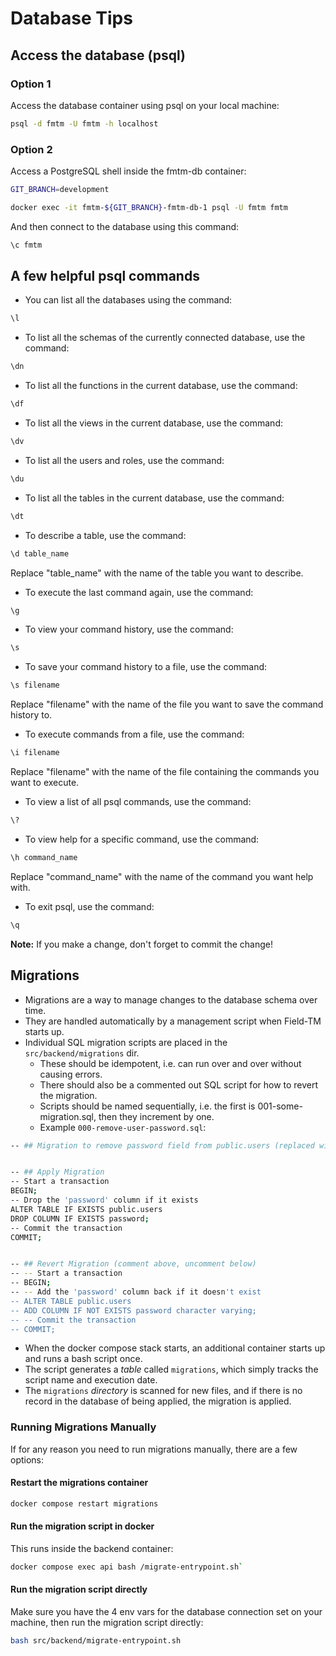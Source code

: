 # Database Tips

## Access the database (psql)

### Option 1

Access the database container using psql on your local machine:

```bash
psql -d fmtm -U fmtm -h localhost
```

### Option 2

Access a PostgreSQL shell inside the fmtm-db container:

```bash
GIT_BRANCH=development

docker exec -it fmtm-${GIT_BRANCH}-fmtm-db-1 psql -U fmtm fmtm
```

And then connect to the database using this command:

```bash
\c fmtm
```

## A few helpful psql commands

- You can list all the databases using the command:

```bash
\l
```

- To list all the schemas of the currently connected database, use the command:

```bash
\dn
```

- To list all the functions in the current database, use the command:

```bash
\df
```

- To list all the views in the current database, use the command:

```bash
\dv
```

- To list all the users and roles, use the command:

```bash
\du
```

- To list all the tables in the current database, use the command:

```bash
\dt
```

- To describe a table, use the command:

```bash
\d table_name
```

Replace "table_name" with the name of the table you want to describe.

- To execute the last command again, use the command:

```bash
\g
```

- To view your command history, use the command:

```bash
\s
```

- To save your command history to a file, use the command:

```bash
\s filename
```

Replace "filename" with the name of the file you
want to save the command history to.

- To execute commands from a file, use the command:

```bash
\i filename
```

Replace "filename" with the name of the file
containing the commands you want to execute.

- To view a list of all psql commands, use the command:

```bash
\?
```

- To view help for a specific command, use the command:

```bash
\h command_name
```

Replace "command_name" with the name of the command you want help with.

- To exit psql, use the command:

```bash
\q
```

**Note:** If you make a change, don't forget to commit the change!

## Migrations

- Migrations are a way to manage changes to the database schema over time.
- They are handled automatically by a management script when Field-TM starts up.
- Individual SQL migration scripts are placed in the `src/backend/migrations` dir.
  - These should be idempotent, i.e. can run over and over without causing errors.
  - There should also be a commented out SQL script for how to revert the migration.
  - Scripts should be named sequentially,
    i.e. the first is 001-some-migration.sql,
    then they increment by one.
  - Example `000-remove-user-password.sql`:

```bash
-- ## Migration to remove password field from public.users (replaced with OSM OAuth)


-- ## Apply Migration
-- Start a transaction
BEGIN;
-- Drop the 'password' column if it exists
ALTER TABLE IF EXISTS public.users
DROP COLUMN IF EXISTS password;
-- Commit the transaction
COMMIT;


-- ## Revert Migration (comment above, uncomment below)
-- -- Start a transaction
-- BEGIN;
-- -- Add the 'password' column back if it doesn't exist
-- ALTER TABLE public.users
-- ADD COLUMN IF NOT EXISTS password character varying;
-- -- Commit the transaction
-- COMMIT;
```

- When the docker compose stack starts,
  an additional container starts up and runs a bash script once.
- The script generates a _table_ called `migrations`,
  which simply tracks the script name and execution date.
- The `migrations` _directory_ is scanned for new files,
  and if there is no record in the database of being applied,
  the migration is applied.

### Running Migrations Manually

If for any reason you need to run migrations manually,
there are a few options:

#### Restart the migrations container

```bash
docker compose restart migrations
```

#### Run the migration script in docker

This runs inside the backend container:

```bash
docker compose exec api bash /migrate-entrypoint.sh`
```

#### Run the migration script directly

Make sure you have the 4 env vars for the database
connection set on your machine,
then run the migration script directly:

```bash
bash src/backend/migrate-entrypoint.sh
```
